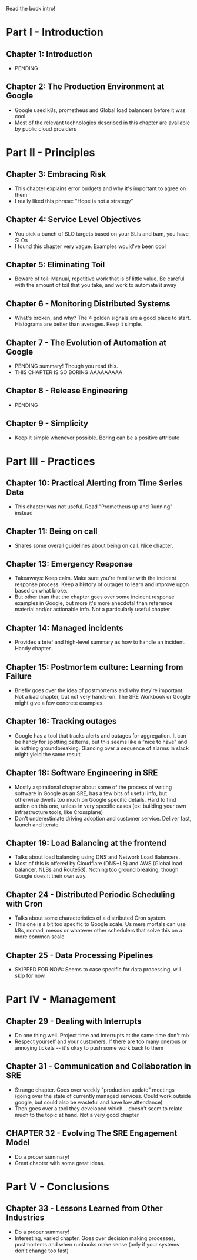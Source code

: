 Read the book intro!

# Part I - Introduction

## Chapter 1: Introduction
- PENDING

## Chapter 2: The Production Environment at Google
- Google used k8s, prometheus and Global load balancers before it was cool
- Most of the relevant technologies described in this chapter are available by public cloud providers

# Part II - Principles

## Chapter 3: Embracing Risk
- This chapter explains error budgets and why it's important to agree on them
- I really liked this phrase: "Hope is not a strategy"

## Chapter 4: Service Level Objectives
- You pick a bunch of SLO targets based on your SLIs and bam, you have SLOs
- I found this chapter very vague. Examples would've been cool

## Chapter 5: Eliminating Toil
- Beware of toil: Manual, repetitive work that is of little value. Be careful with the amount of toil that you take, and work to automate it away 

## Chapter 6 - Monitoring Distributed Systems
- What's broken, and why? The 4 golden signals are a good place to start. Histograms are better than averages. Keep it simple.

## Chapter 7 - The Evolution of Automation at Google
- PENDING summary! Though you read this.
- THIS CHAPTER IS SO BORING AAAAAAAAA

## Chapter 8 - Release Engineering
- PENDING

## Chapter 9 - Simplicity
- Keep it simple whenever possible. Boring can be a positive attribute

# Part III - Practices

## Chapter 10: Practical Alerting from Time Series Data
- This chapter was not useful. Read "Prometheus up and Running" instead

## Chapter 11: Being on call
- Shares some overall guidelines about being on call. Nice chapter.

## Chapter 13: Emergency Response
- Takeaways: Keep calm. Make sure you're familiar with the incident response process. Keep a history of outages to learn and improve upon based on what broke.
- But other than that the chapter goes over some incident response examples in Google, but more it's more anecdotal than reference material and/or actionable info. Not a particularly useful chapter

## Chapter 14: Managed incidents
- Provides a brief and high-level summary as how to handle an incident. Handy chapter.

## Chapter 15: Postmortem culture: Learning from Failure
- Briefly goes over the idea of postmortems and why they're important. Not a bad chapter, but not very hands-on. The SRE Workbook or Google might give a few concrete examples.

## Chapter 16: Tracking outages
- Google has a tool that tracks alerts and outages for aggregation. It can be handy for spotting patterns, but this seems like a "nice to have" and is nothing groundbreaking. Glancing over a sequence of alarms in slack might yield the same result.

## Chapter 18: Software Engineering in SRE
- Mostly aspirational chapter about some of the process of writing software in Google as an SRE, has a few bits of useful info, but otherwise dwells too much on Google specific details. Hard to find action on this one, unless in very specific cases (ex: building your own infrastructure tools, like Crossplane)
- Don't underestimate driving adoption and customer service. Deliver fast, launch and iterate

## Chapter 19: Load Balancing at the frontend
- Talks about load balancing using DNS and Network Load Balancers.
- Most of this is offered by Cloudflare (DNS+LB) and AWS (Global load balancer, NLBs and Route53). Nothing too ground breaking, though Google does it their own way.

## Chapter 24 - Distributed Periodic Scheduling with Cron
- Talks about some characteristics of a distributed Cron system.
- This one is a bit too specific to Google scale. Us mere mortals can use k8s, nomad, mesos or whatever other schedulers that solve this on a more common scale

## Chapter 25 - Data Processing Pipelines
- SKIPPED FOR NOW: Seems to case specific for data processing, will skip for now

# Part IV - Management

## Chapter 29 - Dealing with Interrupts
- Do one thing well. Project time and interrupts at the same time don't mix
- Respect yourself and your customers. If there are too many onerous or annoying tickets -- it's okay to push some work back to them

## Chapter 31 - Communication and Collaboration in SRE
- Strange chapter. Goes over weekly "production update" meetings (going over the state of currently managed services. Could work outside google, but could also be wasteful and have low attendance)
- Then goes over a tool they developed which... doesn't seem to relate much to the topic at hand. Not a very good chapter

## CHAPTER 32 - Evolving The SRE Engagement Model 
- Do a proper summary!
- Great chapter with some great ideas. 

# Part V - Conclusions

## Chapter 33 - Lessons Learned from Other Industries
- Do a proper summary!
- Interesting, varied chapter. Goes over decision making processes, postmortems and when runbooks make sense (only if your systems don't change too fast)